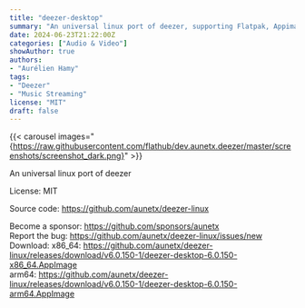 ```yaml
---
title: "deezer-desktop"
summary: "An universal linux port of deezer, supporting Flatpak, Appimage, Snap, RPM, DEB."
date: 2024-06-23T21:22:00Z
categories: ["Audio & Video"]
showAuthor: true
authors:
- "Aurélien Hamy"
tags: 
- "Deezer"
- "Music Streaming"
license: "MIT"
draft: false
---
```


{{< carousel images="{https://raw.githubusercontent.com/flathub/dev.aunetx.deezer/master/screenshots/screenshot_dark.png}" >}}

An universal linux port of deezer

License: MIT

Source code: <https://github.com/aunetx/deezer-linux>

Become a sponsor: <https://github.com/sponsors/aunetx>  
Report the bug: <https://github.com/aunetx/deezer-linux/issues/new>  
Download:   x86_64: <https://github.com/aunetx/deezer-linux/releases/download/v6.0.150-1/deezer-desktop-6.0.150-x86_64.AppImage>  
            arm64: <https://github.com/aunetx/deezer-linux/releases/download/v6.0.150-1/deezer-desktop-6.0.150-arm64.AppImage>
